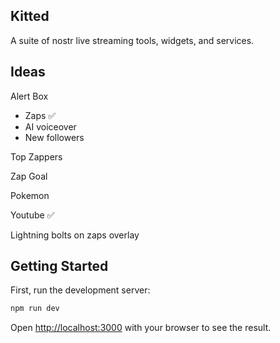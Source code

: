 ## Kitted

A suite of nostr live streaming tools, widgets, and services.

## Ideas

Alert Box

- Zaps ✅
- AI voiceover
- New followers

Top Zappers

Zap Goal

Pokemon

Youtube ✅

Lightning bolts on zaps overlay

## Getting Started

First, run the development server:

```bash
npm run dev
```

Open [http://localhost:3000](http://localhost:3000) with your browser to see the result.
